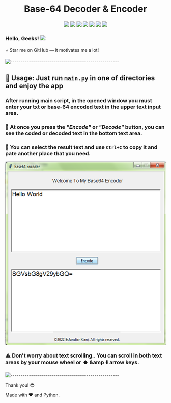 <h1 align="center"> 
    Base-64 Decoder &amp Encoder
</h1>

<h3 align="center">
    <img src="https://img.shields.io/badge/made%20by-Stphen-informational?style=plastic&cacheSeconds=3600">
    <img src="https://img.shields.io/badge/language-python-blueviolet?logo=python&style=plastic&cacheSeconds=3600&logoColor=orange&logoWidth=20">
    <img src="https://img.shields.io/badge/last%20version-v.1.0-success?style=plastic&cacheSeconds=3600">
    <img src="https://badges.frapsoft.com/os/v1/open-source.svg?v=103&style=plastic&cacheSeconds=3600">
    <img src="https://img.shields.io/github/issues/Es-Kiani/Base64?style=plastic&cacheSeconds=3600">
    <img src="https://img.shields.io/github/forks/Es-Kiani/Base64?style=plastic&cacheSeconds=3600">
    <img src="https://img.shields.io/github/stars/Es-Kiani/Base64?color=gold&style=plastic&cacheSeconds=3600">
</h3>
 
  
   
 
<h3 align="left"> 
    Hello, Geeks! <img src="https://raw.githubusercontent.com/MartinHeinz/MartinHeinz/master/wave.gif" width="30px">
</h3>

:star: Star me on GitHub — it motivates me a lot!



![-----------------------------------------------------](https://raw.githubusercontent.com/andreasbm/readme/master/assets/lines/rainbow.png)


## :satellite: Usage: Just run ```main.py``` in one of directories and enjoy the app

### After running main script, in the opened window you must enter your txt or base-64 encoded text in the upper text input area.


### :file_folder: At once you press the _"Encode"_ or _"Decode"_ button, you can see the coded or decoded text in the bottom text area.


### :memo: You can select the result text and use ```Ctrl+C``` to copy it and pate another place that you need.

<img src="https://github.com/Es-Kiani/Base64/blob/main/ScSht/1.PNG" align="center">

### :warning:  Don't worry about text scrolling.. You can scroll in both text areas by your mouse wheel or :arrow_up: &amp :arrow_down: arrow keys.



![-----------------------------------------------------](https://raw.githubusercontent.com/andreasbm/readme/master/assets/lines/rainbow.png)


Thank you! :sunglasses:

Made with :heart: and Python.

